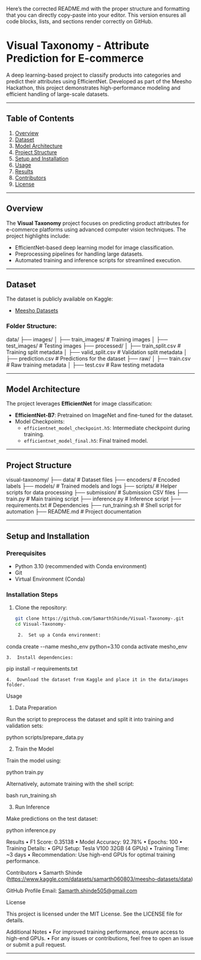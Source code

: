 Here’s the corrected README.md with the proper structure and formatting that you can directly copy-paste into your editor. This version ensures all code blocks, lists, and sections render correctly on GitHub.

# **Visual Taxonomy - Attribute Prediction for E-commerce**

A deep learning-based project to classify products into categories and predict their attributes using EfficientNet. Developed as part of the Meesho Hackathon, this project demonstrates high-performance modeling and efficient handling of large-scale datasets.

---

## **Table of Contents**
1. [Overview](#overview)
2. [Dataset](#dataset)
3. [Model Architecture](#model-architecture)
4. [Project Structure](#project-structure)
5. [Setup and Installation](#setup-and-installation)
6. [Usage](#usage)
7. [Results](#results)
8. [Contributors](#contributors)
9. [License](#license)

---

## **Overview**
The **Visual Taxonomy** project focuses on predicting product attributes for e-commerce platforms using advanced computer vision techniques. The project highlights include:
- EfficientNet-based deep learning model for image classification.
- Preprocessing pipelines for handling large datasets.
- Automated training and inference scripts for streamlined execution.

---

## **Dataset**
The dataset is publicly available on Kaggle:
- [Meesho Datasets](https://www.kaggle.com/datasets/samarth060803/meesho-datasets/data)

### Folder Structure:

data/
├── images/
│   ├── train_images/       # Training images
│   ├── test_images/        # Testing images
├── processed/
│   ├── train_split.csv     # Training split metadata
│   ├── valid_split.csv     # Validation split metadata
│   ├── prediction.csv      # Predictions for the dataset
├── raw/
│   ├── train.csv           # Raw training metadata
│   ├── test.csv            # Raw testing metadata

---

## **Model Architecture**
The project leverages **EfficientNet** for image classification:
- **EfficientNet-B7**: Pretrained on ImageNet and fine-tuned for the dataset.
- Model Checkpoints:
  - `efficientnet_model_checkpoint.h5`: Intermediate checkpoint during training.
  - `efficientnet_model_final.h5`: Final trained model.

---

## **Project Structure**

visual-taxonomy/
├── data/                    # Dataset files
├── encoders/                # Encoded labels
├── models/                  # Trained models and logs
├── scripts/                 # Helper scripts for data processing
├── submission/              # Submission CSV files
├── train.py                 # Main training script
├── inference.py             # Inference script
├── requirements.txt         # Dependencies
├── run_training.sh          # Shell script for automation
├── README.md                # Project documentation

---

## **Setup and Installation**

### Prerequisites
- Python 3.10 (recommended with Conda environment)
- Git
- Virtual Environment (Conda)

### Installation Steps
1. Clone the repository:
   ```bash
   git clone https://github.com/SamarthShinde/Visual-Taxonomy-.git
   cd Visual-Taxonomy-

	2.	Set up a Conda environment:

conda create --name mesho_env python=3.10
conda activate mesho_env


	3.	Install dependencies:

pip install -r requirements.txt


	4.	Download the dataset from Kaggle and place it in the data/images folder.

Usage

1. Data Preparation

Run the script to preprocess the dataset and split it into training and validation sets:

python scripts/prepare_data.py

2. Train the Model

Train the model using:

python train.py

Alternatively, automate training with the shell script:

bash run_training.sh

3. Run Inference

Make predictions on the test dataset:

python inference.py

Results
	•	F1 Score: 0.35138
	•	Model Accuracy: 92.78%
	•	Epochs: 100
	•	Training Details:
	•	GPU Setup: Tesla V100 32GB (4 GPUs)
	•	Training Time: ~3 days
	•	Recommendation: Use high-end GPUs for optimal training performance.

Contributors
	•	Samarth Shinde (https://www.kaggle.com/datasets/samarth060803/meesho-datasets/data)

GitHub Profile
Email: Samarth.shinde505@gmail.com

License

This project is licensed under the MIT License. See the LICENSE file for details.

Additional Notes
	•	For improved training performance, ensure access to high-end GPUs.
	•	For any issues or contributions, feel free to open an issue or submit a pull request.

---

